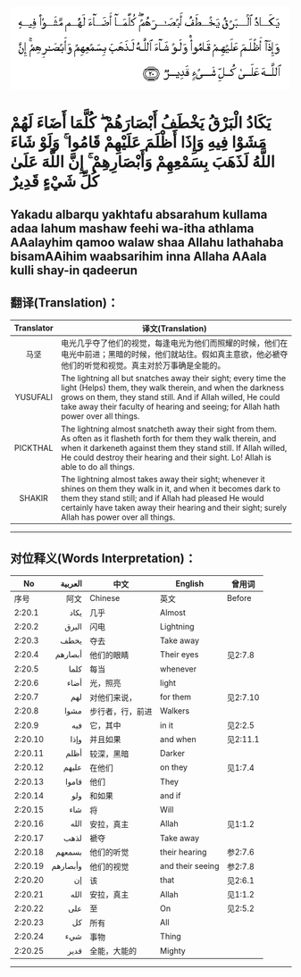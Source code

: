 ![002:020](images/002_020.gif)

#  يَكَادُ الْبَرْقُ يَخْطَفُ أَبْصَارَهُمْ ۖ كُلَّمَا أَضَاءَ لَهُمْ مَشَوْا فِيهِ وَإِذَا أَظْلَمَ عَلَيْهِمْ قَامُوا ۚ وَلَوْ شَاءَ اللَّهُ لَذَهَبَ بِسَمْعِهِمْ وَأَبْصَارِهِمْ ۚ إِنَّ اللَّهَ عَلَىٰ كُلِّ شَيْءٍ قَدِيرٌ 

## Yakadu albarqu yakhtafu absarahum kullama adaa lahum mashaw feehi wa-itha athlama AAalayhim qamoo walaw shaa Allahu lathahaba bisamAAihim waabsarihim inna Allaha AAala kulli shay-in qadeerun

## 翻译(Translation)：

| Translator | 译文(Translation)                                            |
|:----------:| ------------------------------------------------------------ |
| 马坚       | 电光几乎夺了他们的视觉，每逢电光为他们而照耀的时候，他们在电光中前进；黑暗的时候，他们就站住。假如真主意欲，他必褫夺他们的听觉和视觉。真主对於万事确是全能的。 |
| YUSUFALI   | The lightning all but snatches away their sight; every time the light (Helps) them, they walk therein, and when the darkness grows on them, they stand still. And if Allah willed, He could take away their faculty of hearing and seeing; for Allah hath power over all things. |
| PICKTHAL   | The lightning almost snatcheth away their sight from them. As often as it flasheth forth for them they walk therein, and when it darkeneth against them they stand still. If Allah willed, He could destroy their hearing and their sight. Lo! Allah is able to do all things. |
| SHAKIR     | The lightning almost takes away their sight; whenever it shines on them they walk in it, and when it becomes dark to them they stand still; and if Allah had pleased He would certainly have taken away their hearing and their sight; surely Allah has power over all things. |

---

## 对位释义(Words Interpretation)：

| No      | العربية  | 中文             | English          | 曾用词   |
| ------- | --------:| ---------------- | ---------------- | -------- |
| 序号    | 阿文     | Chinese          | 英文             | Before   |
| 2:20.1  | يكاد     | 几乎             | Almost           |          |
| 2:20.2  | البرق    | 闪电             | Lightning        |          |
| 2:20.3  | يخطف     | 夺去             | Take away        |          |
| 2:20.4  | أبصارهم  | 他们的眼睛       | Their eyes       | 见2:7.8  |
| 2:20.5  | كلما     | 每当             | whenever         |          |
| 2:20.6  | أضاء     | 光，照亮         | light            |          |
| 2:20.7  | لهم      | 对他们来说，     | for them         | 见2:7.10 |
| 2:20.8  | مشوا     | 步行者，行，前进 | Walkers          |          |
| 2:20.9  | فيه      | 它，其中         | in it            | 见2:2.5  |
| 2:20.10 | وإذا     | 并且如果         | and when         | 见2:11.1 |
| 2:20.11 | أظلم     | 较深，黑暗       | Darker           |          |
| 2:20.12 | عليهم    | 在他们           | on they          | 见1:7.4  |
| 2:20.13 | قاموا    | 他们             | They             |          |
| 2:20.14 | ولو      | 和如果           | and if           |          |
| 2:20.15 | شاء      | 将               | Will             |          |
| 2:20.16 | الله     | 安拉，真主       | Allah            | 见1:1.2  |
| 2:20.17 | لذهب     | 褫夺             | Take away        |          |
| 2:20.18 | بسمعهم   | 他们的听觉       | their hearing    | 参2:7.6  |
| 2:20.19 | وأبصارهم | 他们的视觉       | and their seeing | 参2:7.8  |
| 2:20.20 | إن       | 该               | that             | 见2:6.1  |
| 2:20.21 | الله     | 安拉，真主       | Allah            | 见1:1.2  |
| 2:20.22 | على      | 至               | On               | 见2:5.2  |
| 2:20.23 | كل       | 所有             | All              |          |
| 2:20.24 | شيء      | 事物             | Thing            |          |
| 2:20.25 | قدير     | 全能，大能的     | Mighty           |          |

---
